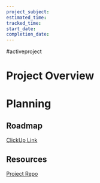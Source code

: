 ```yaml
---
project_subject: 
estimated_time: 
tracked_time: 
start_date: 
completion_date:
---
```

#activeproject
# Project Overview

# Planning
## Roadmap
[ClickUp Link]()
## Resources
[Project Repo]()